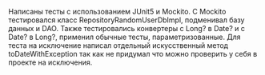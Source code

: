 Написаны тесты с использованием JUnit5 и Mockito. С Mockito тестировался класс
RepositoryRandomUserDbImpl, подменивал базу данных и DAO.
Также тестировались конвертеры с Long? в Date? и с Date? в Long?, применил обычные тесты,
параметризованные. Для теста на исключение написал отдельный искусственный метод toDateWithException
так как не придумал что можно проверить у себя в проекте на исключения.